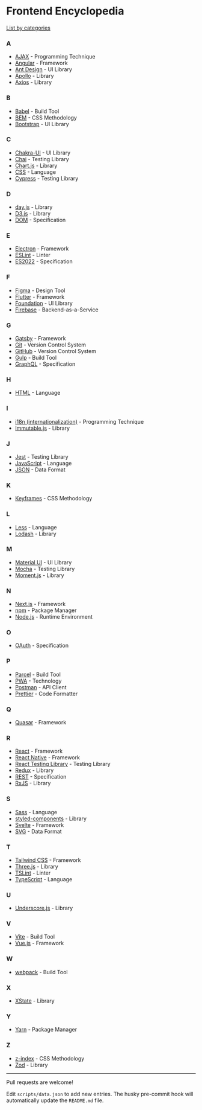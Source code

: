 # Frontend Encyclopedia

[List by categories](categories.md)

### A
- [AJAX](https://en.wikipedia.org/wiki/Ajax_(programming)) - Programming Technique
- [Angular](https://angular.io) - Framework
- [Ant Design](https://ant.design) - UI Library
- [Apollo](https://www.apollographql.com) - Library
- [Axios](https://axios-http.com) - Library

### B
- [Babel](https://babeljs.io) - Build Tool
- [BEM](https://en.bem.info) - CSS Methodology
- [Bootstrap](https://getbootstrap.com) - UI Library

### C
- [Chakra-UI](https://chakra-ui.com) - UI Library
- [Chai](https://www.chaijs.com) - Testing Library
- [Chart.js](https://www.chartjs.org) - Library
- [CSS](https://en.wikipedia.org/wiki/Cascading_Style_Sheets) - Language
- [Cypress](https://www.cypress.io) - Testing Library

### D
- [day.js](https://day.js.org) - Library
- [D3.js](https://d3js.org) - Library
- [DOM](https://en.wikipedia.org/wiki/Document_Object_Model) - Specification

### E
- [Electron](https://www.electronjs.org) - Framework
- [ESLint](https://eslint.org) - Linter
- [ES2022](https://en.wikipedia.org/wiki/ECMAScript_version_history#ES2022) - Specification

### F
- [Figma](https://www.figma.com) - Design Tool
- [Flutter](https://flutter.dev) - Framework
- [Foundation](https://get.foundation) - UI Library
- [Firebase](https://firebase.google.com) - Backend-as-a-Service

### G
- [Gatsby](https://www.gatsbyjs.com) - Framework
- [Git](https://git-scm.com) - Version Control System
- [GitHub](https://github.com) - Version Control System
- [Gulp](https://gulpjs.com) - Build Tool
- [GraphQL](https://graphql.org) - Specification

### H
- [HTML](https://en.wikipedia.org/wiki/HTML) - Language

### I
- [i18n (internationalization)](https://en.wikipedia.org/wiki/Internationalization_and_localization) - Programming Technique
- [Immutable.js](https://immutable-js.com) - Library

### J
- [Jest](https://jestjs.io) - Testing Library
- [JavaScript](https://en.wikipedia.org/wiki/JavaScript) - Language
- [JSON](https://en.wikipedia.org/wiki/JSON) - Data Format

### K
- [Keyframes](https://developer.mozilla.org/en-US/docs/Web/CSS/@keyframes) - CSS Methodology

### L
- [Less](https://lesscss.org) - Language
- [Lodash](https://lodash.com) - Library

### M
- [Material UI](https://mui.com) - UI Library
- [Mocha](https://mochajs.org) - Testing Library
- [Moment.js](https://momentjs.com) - Library

### N
- [Next.js](https://nextjs.org) - Framework
- [npm](https://www.npmjs.com) - Package Manager
- [Node.js](https://nodejs.org) - Runtime Environment

### O
- [OAuth](https://oauth.net) - Specification

### P
- [Parcel](https://parceljs.org) - Build Tool
- [PWA](https://en.wikipedia.org/wiki/Progressive_web_application) - Technology
- [Postman](https://www.postman.com) - API Client
- [Prettier](https://prettier.io) - Code Formatter

### Q
- [Quasar](https://quasar.dev) - Framework

### R
- [React](https://react.dev) - Framework
- [React Native](https://reactnative.dev) - Framework
- [React Testing Library](https://testing-library.com/docs/react-testing-library/intro/) - Testing Library
- [Redux](https://redux.js.org) - Library
- [REST](https://en.wikipedia.org/wiki/Representational_state_transfer) - Specification
- [RxJS](https://rxjs.dev) - Library

### S
- [Sass](https://en.wikipedia.org/wiki/Sass_(stylesheet_language)) - Language
- [styled-components](https://styled-components.com) - Library
- [Svelte](https://svelte.dev) - Framework
- [SVG](https://en.wikipedia.org/wiki/SVG) - Data Format

### T
- [Tailwind CSS](https://tailwindcss.com) - Framework
- [Three.js](https://threejs.org) - Library
- [TSLint](https://palantir.github.io/tslint) - Linter
- [TypeScript](https://www.typescriptlang.org) - Language

### U
- [Underscore.js](https://underscorejs.org) - Library

### V
- [Vite](https://vitejs.dev) - Build Tool
- [Vue.js](https://vuejs.org) - Framework

### W
- [webpack](https://webpack.js.org) - Build Tool

### X
- [XState](https://xstate.js.org) - Library

### Y
- [Yarn](https://yarnpkg.com) - Package Manager

### Z
- [z-index](https://en.wikipedia.org/wiki/Z-order#z-index) - CSS Methodology
- [Zod](https://zod.dev) - Library

---

Pull requests are welcome!

Edit `scripts/data.json` to add new entries. The husky pre-commit hook will automatically update the `README.md` file.